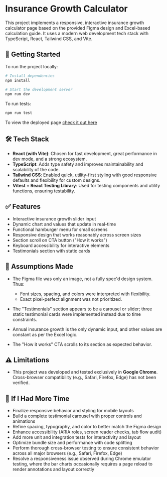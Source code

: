 # Insurance Growth Calculator

This project implements a responsive, interactive insurance growth calculator page based on the provided Figma design and Excel-based calculation guide. It uses a modern web development tech stack with TypeScript, React, Tailwind CSS, and Vite.

## 🚀 Getting Started

To run the project locally:

```bash
# Install dependencies
npm install

# Start the development server
npm run dev
```

To run tests:

```bash
npm run test
```

To view the deployed page [check it out here](https://eventual-calc.vercel.app/)

## 🛠️ Tech Stack

* **React (with Vite)**: Chosen for fast development, great performance in dev mode, and a strong ecosystem.
* **TypeScript**: Adds type safety and improves maintainability and scalability of the code.
* **Tailwind CSS**: Enabled quick, utility-first styling with good responsive defaults and flexibility for custom designs.
* **Vitest + React Testing Library**: Used for testing components and utility functions, ensuring testability.

## ✅ Features

* Interactive insurance growth slider input
* Dynamic chart and values that update in real-time
* Functional hamburger menu for small screens
* Responsive design that works reasonably across screen sizes 
* Section scroll on CTA button ("How it works")
* Keyboard accessibility for interactive elements
* Testimonials section with static cards

## 📌 Assumptions Made

* The Figma file was only an image, not a fully spec'd design system. Thus:

  * Font sizes, spacing, and colors were interpreted with flexibility.
  * Exact pixel-perfect alignment was not prioritized.
* The "Testimonials" section appears to be a carousel or slider; three static testimonial cards were implemented instead due to time constraints.
* Annual insurance growth is the only dynamic input, and other values are constant as per the Excel logic.
* The "How it works" CTA scrolls to its section as expected behavior.

## ⚠️ Limitations

- This project was developed and tested exclusively in **Google Chrome**. Cross-browser compatibility (e.g., Safari, Firefox, Edge) has not been verified.

## 🔮 If I Had More Time

* Finalize responsive behavior and styling for mobile layouts
* Build a complete testimonial carousel with proper controls and animations
* Refine spacing, typography, and color to better match the Figma design
* Enhance accessibility (ARIA roles, screen reader checks, tab flow audit)
* Add more unit and integration tests for interactivity and layout
* Optimize bundle size and performance with code splitting
* Perform thorough cross-browser testing to ensure consistent behavior across all major browsers (e.g., Safari, Firefox, Edge)
* Resolve a responsiveness issue observed during Chrome emulator testing, where the bar charts occasionally requires a page reload to render annotations and layout correctly

